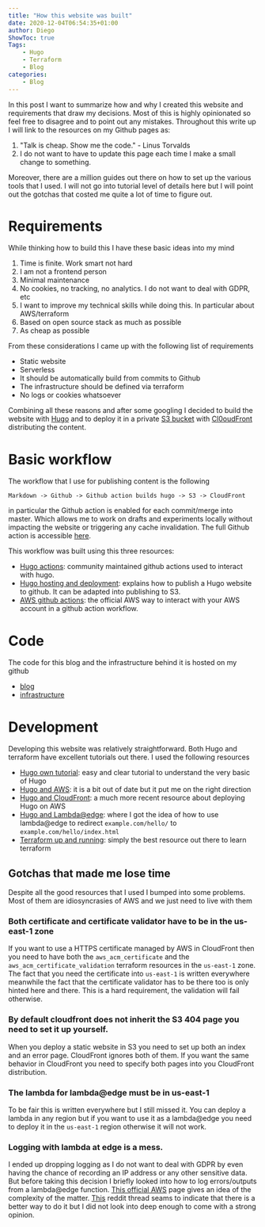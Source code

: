 ```yaml
---
title: "How this website was built"
date: 2020-12-04T06:54:35+01:00
author: Diego
ShowToc: true
Tags: 
    - Hugo
    - Terraform
    - Blog
categories: 
    - Blog
---
```


In this post I want to summarize how and why I created this website and requirements that draw my decisions.
Most of this is highly opinionated so feel free to disagree and to point out any mistakes.
Throughout this write up I will link to the resources on my Github pages as: 

1. "Talk is cheap. Show me the code." - Linus Torvalds 
2. I do not want to have to update this page each time I make a small change to something.

Moreover, there are a million guides out there on how to set up the various tools that I used. I will not go into tutorial level of details here but I will point out the gotchas that costed me quite a lot of time to figure out.
# Requirements

While thinking how to build this I have these basic ideas into my mind

1. Time is finite. Work smart not hard
2. I am not a frontend person
3. Minimal maintenance
4. No cookies, no tracking, no analytics. I do not want to deal with GDPR, etc
5. I want to improve my technical skills while doing this. In particular about AWS/terraform
6. Based on open source stack as much as possible
7. As cheap as possible

From these considerations I came up with the following list of requirements
   
   * Static website
   * Serverless
   * It should be automatically build from commits to Github
   * The infrastructure should be defined via terraform
   * No logs or cookies whatsoever

Combining all these reasons and after some googling I decided to build the website with [Hugo](https://gohugo.io)
and to deploy it in a private [S3 bucket](https://aws.amazon.com/s3/?nc1=h_ls) with [Cl0oudFront](https://aws.amazon.com/cloudfront/?nc1=h_ls)
distributing the content. 

# Basic workflow

The workflow that I use for publishing content is the following

    Markdown -> Github -> Github action builds hugo -> S3 -> CloudFront

in particular the Github action is enabled for each commit/merge into master. Which allows me to work on drafts and experiments locally without impacting the website or triggering any cache invalidation. The full Github action is accessible [here](https://github.com/dfioravanti/blog/blob/master/.github/workflows/deploy.yml).

This workflow was built using this three resources:
* [Hugo actions](https://github.com/peaceiris/actions-hugo): community maintained github actions used to interact with hugo.  
* [Hugo hosting and deployment](https://gohugo.io/hosting-and-deployment/hosting-on-github/): explains how to publish a Hugo website to github. It can be adapted into publishing to S3.
* [AWS github actions](https://github.com/aws-actions/configure-aws-credentials): the official AWS way to interact with your AWS account in a github action workflow.

# Code

The code for this blog and the infrastructure behind it is hosted on my github
* [blog](https://github.com/dfioravanti/blog)
* [infrastructure](https://github.com/dfioravanti/terraform)

# Development

Developing this website was relatively straightforward.
Both Hugo and terraform have excellent tutorials out there.
I used the following resources

* [Hugo own tutorial](https://gohugo.io/getting-started/quick-start/): easy and clear tutorial to understand the very basic of Hugo
* [Hugo and AWS](https://lustforge.com/2016/02/27/hosting-hugo-on-aws/): it is a bit out of date but it put me on the right direction
* [Hugo and CloudFront](https://monkeypatch.ca/hugo_s3/): a much more recent resource about deploying Hugo on AWS
* [Hugo and Lambda@edge](https://simpleit.rocks/golang/hugo/deploying-a-hugo-website-to-aws-the-right-way/): where I got the idea of how to use lambda@edge to redirect `example.com/hello/` to `example.com/hello/index.html`
* [Terraform up and running](https://www.terraformupandrunning.com/): simply the best resource out there to learn terraform

## Gotchas that made me lose time

Despite all the good resources that I used I bumped into some problems. Most of them are idiosyncrasies of AWS and we just need to live with them
### Both certificate and certificate validator have to be in the us-east-1 zone

If you want to use a HTTPS certificate managed by AWS in CloudFront then you need to have both the `aws_acm_certificate` and the  `aws_acm_certificate_validation` terraform resources in the `us-east-1` zone. The fact that you need the certificate into `us-east-1` is written everywhere meanwhile the fact that the certificate validator has to be there too is only hinted here and there. This is a hard requirement, the validation will fail otherwise.

### By default cloudfront does not inherit the S3 404 page you need to set it up yourself.
  
When you deploy a static website in S3 you need to set up both an index and an error page. CloudFront ignores both of them. If you want the same behavior in CloudFront you need to specify both pages into you CloudFront distribution.

### The lambda for lambda@edge must be in us-east-1

To be fair this is written everywhere but I still missed it. You can deploy a lambda in any region but if you want to use it as a lambda@edge you need to deploy it in the `us-east-1` region otherwise it will not work.
### Logging with lambda at edge is a mess. 

I ended up dropping logging as I do not want to deal with GDPR by even having the chance of recording an IP address or any other sensitive data. But before taking this decision I briefly looked into how to log errors/outputs from a lambda@edge function. [This official AWS](https://aws.amazon.com/blogs/networking-and-content-delivery/aggregating-lambdaedge-logs/) page gives an idea of the complexity of the matter. [This](https://www.reddit.com/r/aws/comments/9viur4/centralized_logging_for_lambda_edge/) reddit thread seams to indicate that there is a better way to do it but I did not look into deep enough to come with a strong opinion.
